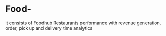 # Food-
it consists of Foodhub Restaurants performance with revenue generation, order, pick up and delivery time analytics
